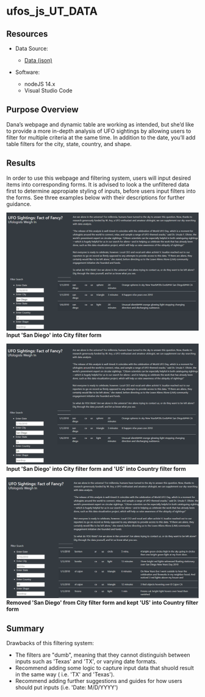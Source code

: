 # ufos_js_UT_DATA

## Resources

- Data Source:
  - [Data (json)](./statics/js/data.js)

- Software:
  - nodeJS 14.x
  - Visual Studio Code

## Purpose Overview

Dana’s webpage and dynamic table are working as intended, but she’d like to provide a more in-depth analysis of UFO sightings by allowing users to filter for multiple criteria at the same time. In addition to the date, you’ll add table filters for the city, state, country, and shape.

## Results

In order to use this webpage and filtering system, users will input desired items into corresponding forms. It is advised to look a the unfiltered data first to determine appropiate styling of inputs, before users input filters into the forms. See three examples below with their descriptions for further guidance.

![City (png)](./statics/images/city.png)
**Input 'San Diego' into City filter form**

![City and Country (png)](./statics/images/city_and_country.png)
**Input 'San Diego' into City filter form and 'US' into Country filter form**

![Country (png)](./statics/images/country.png)
**Removed 'San Diego' from City filter form and kept 'US' into Country filter form**

## Summary

Drawbacks of this filtering system:

- The filters are "dumb", meaning that they cannot distinguish between inputs such as 'Texas' and 'TX', or varying date formats.
- Recommend adding some logic to capture input data that shuold result in the same way ( i.e. 'TX' and 'Texas').
- Recommend adding further suggestions and guides for how users should put inputs (i.e. 'Date: M/D/YYYY')
